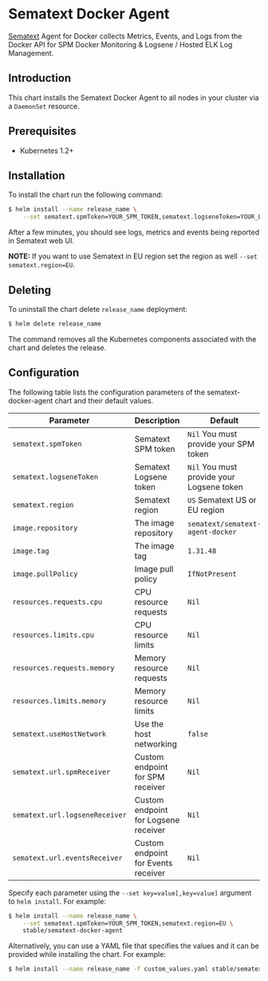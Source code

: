# Sematext Docker Agent

[Sematext](https://sematext.com/) Agent for Docker collects Metrics, Events, and Logs from the Docker API for SPM Docker Monitoring & Logsene / Hosted ELK Log Management.

## Introduction

This chart installs the Sematext Docker Agent to all nodes in your cluster via a `DaemonSet` resource.

## Prerequisites

- Kubernetes 1.2+

## Installation

To install the chart run the following command:

```bash
$ helm install --name release_name \
    --set sematext.spmToken=YOUR_SPM_TOKEN,sematext.logseneToken=YOUR_LOGS_TOKEN stable/sematext-docker-agent
```

After a few minutes, you should see logs, metrics and events being reported in Sematext web UI.

**NOTE:** If you want to use Sematext in EU region set the region as well `--set sematext.region=EU`.

## Deleting

To uninstall the chart delete `release_name` deployment:

```bash
$ helm delete release_name
```

The command removes all the Kubernetes components associated with the chart and deletes the release.

## Configuration

The following table lists the configuration parameters of the sematext-docker-agent chart and their default values.

|             Parameter         |            Description               |                    Default                |
|-------------------------------|--------------------------------------|-------------------------------------------|
| `sematext.spmToken`           | Sematext SPM token                   | `Nil` You must provide your SPM token     |
| `sematext.logseneToken`       | Sematext Logsene token               | `Nil` You must provide your Logsene token |
| `sematext.region`             | Sematext region                      | `US` Sematext US or EU region             |
| `image.repository`            | The image repository                 | `sematext/sematext-agent-docker`          |
| `image.tag`                   | The image tag                        | `1.31.48`                                 |
| `image.pullPolicy`            | Image pull policy                    | `IfNotPresent`                            |
| `resources.requests.cpu`      | CPU resource requests                | `Nil`                                     |
| `resources.limits.cpu`        | CPU resource limits                  | `Nil`                                     |
| `resources.requests.memory`   | Memory resource requests             | `Nil`                                     |
| `resources.limits.memory`     | Memory resource limits               | `Nil`                                     |
| `sematext.useHostNetwork`     | Use the host networking              | `false`                                   |
| `sematext.url.spmReceiver`    | Custom endpoint for SPM receiver     | `Nil`                                     |
| `sematext.url.logseneReceiver`| Custom endpoint for Logsene receiver | `Nil`                                     |
| `sematext.url.eventsReceiver` | Custom endpoint for Events receiver  | `Nil`                                     |

Specify each parameter using the `--set key=value[,key=value]` argument to `helm install`. For example:

```bash
$ helm install --name release_name \
    --set sematext.spmToken=YOUR_SPM_TOKEN,sematext.region=EU \
    stable/sematext-docker-agent
```

Alternatively, you can use a YAML file that specifies the values and it can be provided while installing the chart. For example:

```bash
$ helm install --name release_name -f custom_values.yaml stable/sematext-docker-agent
```

